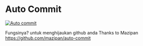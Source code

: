 # Auto Commit
[![Auto commit](https://github.com/danirafsanjani/auto-commit/actions/workflows/autocommit.yml/badge.svg)](https://github.com/danirafsanjani/auto-commit/actions/workflows/autocommit.yml)

Fungsinya? untuk menghijaukan github anda
Thanks to Mazipan https://github.com/mazipan/auto-commit
